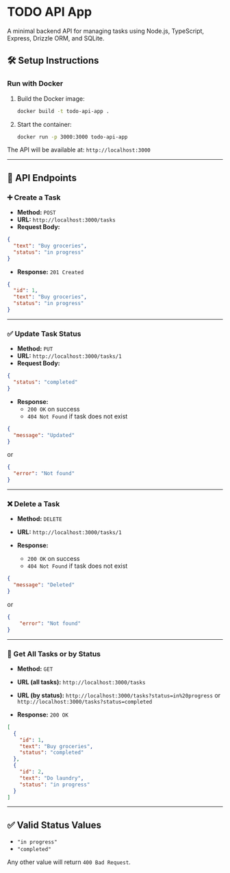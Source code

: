 
# TODO API App

A minimal backend API for managing tasks using Node.js, TypeScript, Express, Drizzle ORM, and SQLite.

## 🛠 Setup Instructions

### Run with Docker

1. Build the Docker image:

   ```bash
   docker build -t todo-api-app .
   ```

2. Start the container:

   ```bash
   docker run -p 3000:3000 todo-api-app
   ```

The API will be available at: `http://localhost:3000`

---

## 📌 API Endpoints

### ➕ Create a Task

* **Method:** `POST`
* **URL:** `http://localhost:3000/tasks`
* **Request Body:**

```json
{
  "text": "Buy groceries",
  "status": "in progress"
}
```

* **Response:** `201 Created`

```json
{
  "id": 1,
  "text": "Buy groceries",
  "status": "in progress"
}
```

---

### ✅ Update Task Status

* **Method:** `PUT`
* **URL:** `http://localhost:3000/tasks/1`
* **Request Body:**

```json
{
  "status": "completed"
}
```

* **Response:**
  * `200 OK` on success
  * `404 Not Found` if task does not exist

```json
{
  "message": "Updated"
}
```
or
```json
{
  "error": "Not found"
}
```

---

### ❌ Delete a Task

* **Method:** `DELETE`

* **URL:** `http://localhost:3000/tasks/1`

* **Response:**

  * `200 OK` on success
  * `404 Not Found` if task does not exist

```json
{
  "message": "Deleted"
}
```
or
```json
{
    "error": "Not found"
}
```


---

### 📄 Get All Tasks or by Status

* **Method:** `GET`

* **URL (all tasks):** `http://localhost:3000/tasks`

* **URL (by status):**
  `http://localhost:3000/tasks?status=in%20progress`
  or
  `http://localhost:3000/tasks?status=completed`

* **Response:** `200 OK`

```json
[
  {
    "id": 1,
    "text": "Buy groceries",
    "status": "completed"
  },
  {
    "id": 2,
    "text": "Do laundry",
    "status": "in progress"
  }
]
```

---

## ✅ Valid Status Values

* `"in progress"`
* `"completed"`

Any other value will return `400 Bad Request`.
